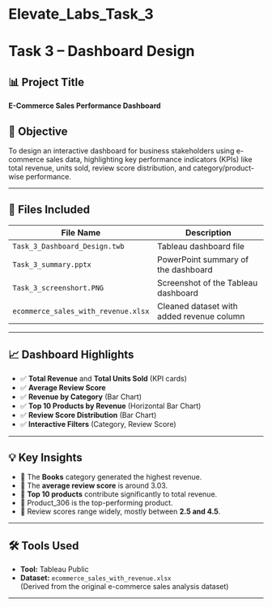 # Elevate_Labs_Task_3
# Task 3 – Dashboard Design 

## 📊 Project Title
**E-Commerce Sales Performance Dashboard**

## 🎯 Objective
To design an interactive dashboard for business stakeholders using e-commerce sales data, highlighting key performance indicators (KPIs) like total revenue, units sold, review score distribution, and category/product-wise performance.

---

## 📁 Files Included

| File Name                           | Description                                               |
|-------------------------------------|-----------------------------------------------------------|
| `Task_3_Dashboard_Design.twb`       | Tableau dashboard file                                    |
| `Task_3_summary.pptx`               | PowerPoint summary of the dashboard                       |
| `Task_3_screenshort.PNG`            | Screenshot of the Tableau dashboard                       |
| `ecommerce_sales_with_revenue.xlsx` | Cleaned dataset with added revenue column                |

---

## 📈 Dashboard Highlights

- ✅ **Total Revenue** and **Total Units Sold** (KPI cards)
- ✅ **Average Review Score**
- ✅ **Revenue by Category** (Bar Chart)
- ✅ **Top 10 Products by Revenue** (Horizontal Bar Chart)
- ✅ **Review Score Distribution** (Bar Chart)
- ✅ **Interactive Filters** (Category, Review Score)

---

## 💡 Key Insights

- 📌 The **Books** category generated the highest revenue.
- 📌 The **average review score** is around 3.03.
- 📌 **Top 10 products** contribute significantly to total revenue.
- 📌 Product_306 is the top-performing product.
- 📌 Review scores range widely, mostly between **2.5 and 4.5**.

---

## 🛠 Tools Used

- **Tool:** Tableau Public
- **Dataset:** `ecommerce_sales_with_revenue.xlsx`  
  (Derived from the original e-commerce sales analysis dataset)

---

